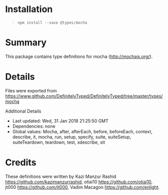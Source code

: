 # Installation
> `npm install --save @types/mocha`

# Summary
This package contains type definitions for mocha (http://mochajs.org/).

# Details
Files were exported from https://www.github.com/DefinitelyTyped/DefinitelyTyped/tree/master/types/mocha

Additional Details
 * Last updated: Wed, 31 Jan 2018 21:25:50 GMT
 * Dependencies: none
 * Global values: Mocha, after, afterEach, before, beforeEach, context, describe, it, mocha, run, setup, specify, suite, suiteSetup, suiteTeardown, teardown, test, xdescribe, xit

# Credits
These definitions were written by Kazi Manzur Rashid <https://github.com/kazimanzurrashid>, otiai10 <https://github.com/otiai10>, jt000 <https://github.com/jt000>, Vadim Macagon <https://github.com/enlight>.
